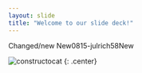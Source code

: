 ```yaml
---
layout: slide
title: "Welcome to our slide deck!"
---
```

Changed/new New0815-julrich58New


![constructocat](https://octodex.github.com/images/constructocat2.jpg)
{: .center}
